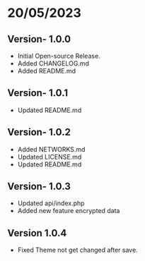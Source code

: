 # 20/05/2023
## Version- 1.0.0
- Initial Open-source Release.
- Added CHANGELOG.md
- Added README.md

## Version- 1.0.1
- Updated README.md

## Version- 1.0.2
- Added NETWORKS.md
- Updated LICENSE.md
- Updated README.md

## Version- 1.0.3
- Updated api/index.php
- Added new feature encrypted data

## Version 1.0.4
- Fixed Theme not get changed after save.